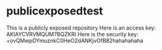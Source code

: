 # publicexposedtest
This is a publicly exposed repository
Here is an access key: AKIAYCVRVMQUM7BQZKRI
Here is the security key: +ovQMwpDYmuznkC0HeO2dANKjvOfB82hahahahaha
